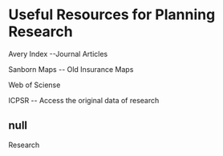 # Useful Resources for Planning Research

Avery Index --Journal Articles

Sanborn Maps -- Old Insurance Maps

Web of Sciense 

ICPSR -- Access the original data of research



## null

Research

